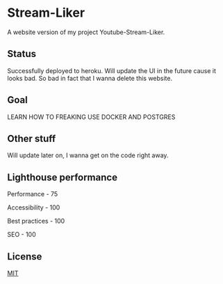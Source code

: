 # Stream-Liker
A website version of my project Youtube-Stream-Liker.

## Status
Successfully deployed to heroku. Will update the UI in the future cause it looks bad. So bad in fact that I wanna delete this website.

## Goal
LEARN HOW TO FREAKING USE DOCKER AND POSTGRES

## Other stuff
Will update later on, I wanna get on the code right away.

## Lighthouse performance
Performance - 75

Accessibility - 100

Best practices - 100

SEO - 100

## License
[MIT](https://opensource.org/licenses/MIT)

